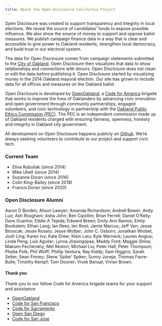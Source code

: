```yaml
---
title: About the Open Disclosure California Project
---
```


Open Disclosure was created to support transparency and integrity in local elections. We reveal the source of candidates’ funds to expose possible influence. We also show the source of money to support and oppose ballot measures. We publish campaign finance data in a way that is clear and accessible to give power to Oakland residents, strengthen local democracy, and build trust in our electoral system.  

The data for Open Disclosure comes from campaign statements submitted to the [City of Oakland](https://public.netfile.com/pub2/Default.aspx?aid=COAK&AspxAutoDetectCookieSupport=1). Open Disclosure then visualizes that data to show relationships and connections with donors. Open Disclosure does not clean or edit the data before publishing it. Open Disclosure started by visualizing money in the 2014 Oakland mayoral election. Our site has grown to include data for all offices and measures on the Oakland ballot.

Open Disclosure is developed by [OpenOakland](https://openoakland.org/), a [Code for America](https://www.codeforamerica.org/) brigade that works to improve the lives of Oaklanders by advancing civic innovation and open government through community partnerships, engaged volunteers, and civic technology in partnership with the [Oakland Public Ethics Commission (PEC)](https://www.oaklandca.gov/boards-and-commissions/public-ethics-commission). The PEC is an independent commission made up of Oakland residents charged with ensuring fairness, openness, honesty and integrity in Oakland city government.

All development on Open Disclosure happens publicly on [Github](https://github.com/caciviclab/odca-jekyll). We’re always seeking volunteers to contribute to our project and support civic tech.

### Current Team

- Elina Rubuliak (since 2014)
- Mike Ubell (since 2014)
- Suzanne Doran (since 2016)
- Colin King-Bailey (since 2018)
- Francis Doran (since 2020)


### Open Disclosure Alumni

Aaron D Borden; Alison Lawyer; Amanda Richardson; Andrell Bower; Andy Luo; Ash Roughani; Asha John; Ben Cipollini; Brian Ferrell; Daniel O’Kelly; Dave Guarino; Eddie A Tejeda; Edward Breen; Emily Ann Ramos; Emily Bookstein; Ethan Lang; Ian Rees; Ian Root; Jamie Marcus; Jeff Van; Jesse Biroscak; Jesse Rosato; Jesse Woltjer; John C. Osborn; Jonathan Wrobel; Josh Ling; Karen Ivy; Kate Drew; Klein Lieu; Kyle Warneck; Lauren Angius; Linda Peng; Luis Aguilar; Lynna Jirpongopas; Maddy Ford; Maggie Shine; Maksim Pecherskiy; Mel Restori; Michael Liu; Peter Hall; Peter Thompson; Phebe Polk; Phil Wolff; Phillip Ventura; Ray Kiddy; Sam Higgins; Sarah Seiter; Sean Finney; Steve 'Spike' Spiker; Sunny Juneja; Thomas Favre-Bulle; Timothy Kempf; Tom Dooner; Vivek Bansal; Vivian Brown. 

#### Thank you

Thank you to our fellow Code for America brigade teams for your support and assistance:

- [OpenOakland](https://openoakland.org/)
- [Code for San Francisco](https://codeforsanfrancisco.org/)
- [Code for Sacramento](https://codeforsacramento.org/)
- [Open San Diego](https://opensandiego.org/)
- [Code for San Jose](https://www.codeforsanjose.com/)
